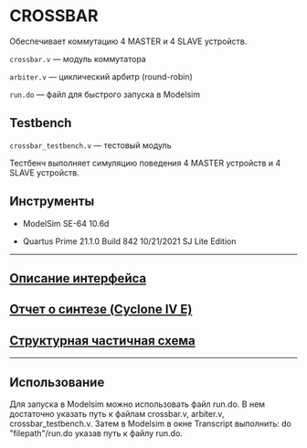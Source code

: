 # CROSSBAR 

Обеспечивает коммутацию 4 MASTER и 4 SLAVE устройств.

`crossbar.v` —  модуль коммутатора

`arbiter.v` — циклический арбитр (round-robin)

`run.do` —  файл для быстрого запуска в Modelsim

## Testbench

`crossbar_testbench.v` — тестовый модуль

Тестбенч выполняет симуляцию поведения 4 MASTER устройств и 4 SLAVE устройств. 

## Инструменты

* ModelSim SE-64 10.6d

* Quartus Prime 21.1.0 Build 842 10/21/2021 SJ Lite Edition
___

## [Описание интерфейса](https://github.com/romantitovmephi/Crossbar/blob/main/docs/interface.md)

## [Отчет о синтезе (Cyclone IV E)](https://github.com/romantitovmephi/Crossbar/blob/main/docs/synthesis.md)

## [Структурная частичная схема](https://github.com/romantitovmephi/Crossbar/blob/main/docs/scheme.jpg)

___

## Использование

Для запуска в Modelsim можно использовать файл run.do. В нем достаточно указать путь к файлам crossbar.v, arbiter.v, crossbar_testbench.v. Затем в Modelsim в окне Transcript выполнить: do "filepath"/run.do указав путь к файлу run.do.







